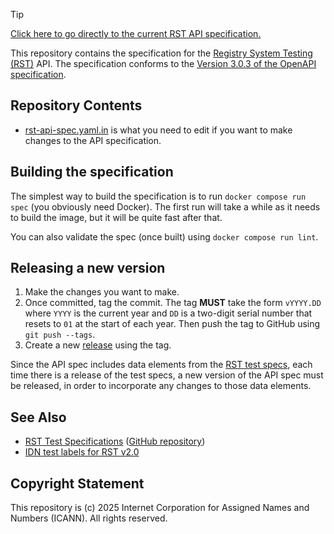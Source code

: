 > [!TIP]
> [Click here to go directly to the current RST API specification.](https://icann.github.io/rst-api-spec/rst-api-spec.html)

This repository contains the specification for the [Registry System Testing
(RST)](https://icann.org/resources/registry-system-testing-v2.0) API. The
specification conforms to the [Version 3.0.3 of the OpenAPI
specification](https://spec.openapis.org/oas/v3.0.3).

## Repository Contents

* [rst-api-spec.yaml.in](https://github.com/icann/rst-api-spec/blob/main/rst-api-spec.yaml.in)
  is what you need to edit if you want to make changes to the API specification.

## Building the specification

The simplest way to build the specification is to run `docker compose run spec`
(you obviously need Docker). The first run will take a while as it needs to
build the image, but it will be quite fast after that.

You can also validate the spec (once built) using `docker compose run lint`.

## Releasing a new version

1. Make the changes you want to make.
2. Once committed, tag the commit. The tag **MUST** take the form `vYYYY.DD`
   where `YYYY` is the current year and `DD` is a two-digit serial number that
   resets to `01` at the start of each year. Then push the tag to GitHub using
   `git push --tags`.
3. Create a new [release](https://github.com/icann/rst-api-spec/releases/new)
   using the tag.

Since the API spec includes data elements from the [RST test
specs](https://github.com/icann/rst-test-specs), each time there is a release of
the test specs, a new version of the API spec must be released, in order to
incorporate any changes to those data elements.

## See Also

* [RST Test Specifications](https://icann.github.io/rst-test-specs/) ([GitHub repository](https://github.com/icann/rst-test-specs))
* [IDN test labels for RST v2.0](https://github.com/icann/rst-idn-test-labels)

## Copyright Statement

This repository is (c) 2025 Internet Corporation for Assigned Names and Numbers
(ICANN). All rights reserved.
